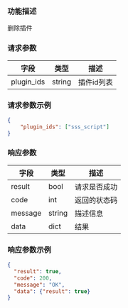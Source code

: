 ### 功能描述

删除插件


### 请求参数

| 字段         | 类型   | 描述     |
|------------| ------ |--------|
| plugin_ids | string | 插件id列表 |


### 请求参数示例

```json
{
    "plugin_ids": ["sss_script"]
}
```

### 响应参数
| 字段    | 类型     | 描述  |
| ------- |--------|-----|
| result  | bool   | 请求是否成功 |
| code    | int    | 返回的状态码 |
| message | string | 描述信息 |
| data    | dict   | 结果 |


### 响应参数示例

```json
{
  "result": true,
  "code": 200,
  "message": "OK",
  "data": {"result": true}
}
```

